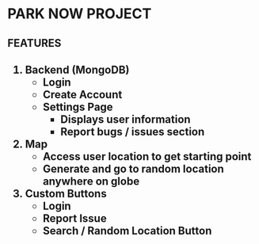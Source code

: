 <h1> PARK NOW PROJECT </h1>
<h2> FEATURES <h2>

1.  Backend (MongoDB)
    *  Login
    *  Create Account
    *  Settings Page 
        -  Displays user information
        -  Report bugs / issues section
2.  Map
    *  Access user location to get starting point
    *  Generate and go to random location anywhere on globe
3.  Custom Buttons
    *  Login
    *  Report Issue
    *  Search / Random Location Button
